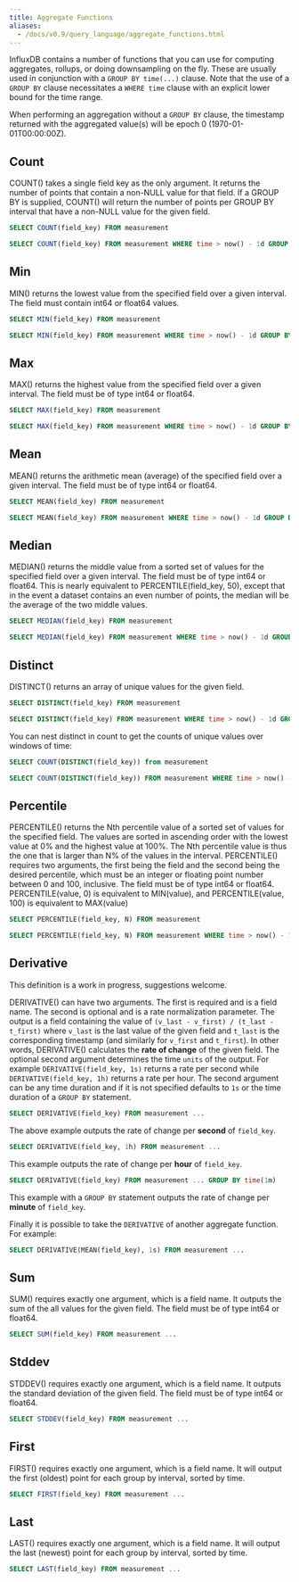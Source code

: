 ```yaml
---
title: Aggregate Functions
aliases:
  - /docs/v0.9/query_language/aggregate_functions.html
---
```


InfluxDB contains a number of functions that you can use for computing aggregates, rollups, or doing downsampling on the fly. These are usually used in conjunction with a `GROUP BY time(...)` clause. Note that the use of a `GROUP BY` clause necessitates a `WHERE time` clause with an explicit lower bound for the time range. 

When performing an aggregation without a `GROUP BY` clause, the timestamp returned with the aggregated value(s) will be epoch 0 (1970-01-01T00:00:00Z).

## Count

COUNT() takes a single field key as the only argument. It returns the number of points that contain a non-NULL value for that field. If a GROUP BY is supplied, COUNT() will return the number of points per GROUP BY interval that have a non-NULL value for the given field.

```sql
SELECT COUNT(field_key) FROM measurement

SELECT COUNT(field_key) FROM measurement WHERE time > now() - 1d GROUP BY time(10m)
```

## Min

MIN() returns the lowest value from the specified field over a given interval. The field must contain int64 or float64 values.

```sql
SELECT MIN(field_key) FROM measurement

SELECT MIN(field_key) FROM measurement WHERE time > now() - 1d GROUP BY time(10m)
```

## Max

MAX() returns the highest value from the specified field over a given interval. The field must be of type int64 or float64.

```sql
SELECT MAX(field_key) FROM measurement 

SELECT MAX(field_key) FROM measurement WHERE time > now() - 1d GROUP BY time(10m)
```

## Mean

MEAN() returns the arithmetic mean (average) of the specified field over a given interval. The field must be of type int64 or float64.

```sql
SELECT MEAN(field_key) FROM measurement

SELECT MEAN(field_key) FROM measurement WHERE time > now() - 1d GROUP BY time(10m)
```

## Median

MEDIAN() returns the middle value from a sorted set of values for the specified field over a given interval. The field must be of type int64 or float64. This is nearly equivalent to PERCENTILE(field_key, 50), except that in the event a dataset contains an even number of points, the median will be the average of the two middle values.

```sql
SELECT MEDIAN(field_key) FROM measurement

SELECT MEDIAN(field_key) FROM measurement WHERE time > now() - 1d GROUP BY time(10m)
```

## Distinct

DISTINCT() returns an array of unique values for the given field.

```sql
SELECT DISTINCT(field_key) FROM measurement 

SELECT DISTINCT(field_key) FROM measurement WHERE time > now() - 1d GROUP BY time(10m)
```

You can nest distinct in count to get the counts of unique values over windows of time:

```sql
SELECT COUNT(DISTINCT(field_key)) from measurement

SELECT COUNT(DISTINCT(field_key)) FROM measurement WHERE time > now() - 1d GROUP BY time(10m)
```

## Percentile

PERCENTILE() returns the Nth percentile value of a sorted set of values for the specified field. The values are sorted in ascending order with the lowest value at 0% and the highest value at 100%. The Nth percentile value is thus the one that is larger than N% of the values in the interval. PERCENTILE() requires two arguments, the first being the field and the second being the desired percentile, which must be an integer or floating point number between 0 and 100, inclusive. The field must be of type int64 or float64. PERCENTILE(value, 0) is equivalent to MIN(value), and PERCENTILE(value, 100) is equivalent to MAX(value)

```sql
SELECT PERCENTILE(field_key, N) FROM measurement

SELECT PERCENTILE(field_key, N) FROM measurement WHERE time > now() - 1d GROUP BY time(10m)
```

## Derivative

This definition is a work in progress, suggestions welcome.

DERIVATIVE() can have two arguments. The first is required and is a field name. The second is optional and is a rate normalization parameter. The output is a field containing the value of `(v_last - v_first) / (t_last - t_first)` where `v_last` is the last value of the given field and `t_last` is the corresponding timestamp (and similarly for `v_first` and `t_first`). In other words, DERIVATIVE() calculates the **rate of change** of the given field.  The optional second argument determines the time `units` of the output. For example `DERIVATIVE(field_key, 1s)` returns a rate per second while `DERIVATIVE(field_key, 1h)` returns a rate per hour. The second argument can be any time duration and if it is not specified defaults to `1s` or the time duration of a `GROUP BY` statement.


```sql
SELECT DERIVATIVE(field_key) FROM measurement ...
```

The above example outputs the rate of change per **second** of `field_key`.

```sql
SELECT DERIVATIVE(field_key, 1h) FROM measurement ...
```

This example outputs the rate of change per **hour** of `field_key`.

```sql
SELECT DERIVATIVE(field_key) FROM measurement ... GROUP BY time(1m)
```

This example with a `GROUP BY` statement outputs the rate of change per **minute** of `field_key`.


Finally it is possible to take the `DERIVATIVE` of another aggregate function. For example:

```sql
SELECT DERIVATIVE(MEAN(field_key), 1s) FROM measurement ...
```

## Sum

SUM() requires exactly one argument, which is a field name. It outputs the sum of the all values for the given field. The field must be of type int64 or float64.

```sql
SELECT SUM(field_key) FROM measurement ...
```

## Stddev

STDDEV() requires exactly one argument, which is a field name. It outputs the standard deviation of the given field. The field must be of type int64 or float64.

```sql
SELECT STDDEV(field_key) FROM measurement ...
```

## First

FIRST() requires exactly one argument, which is a field name. It will output the first (oldest) point for each group by interval, sorted by time.

```sql
SELECT FIRST(field_key) FROM measurement ...
```

## Last

LAST() requires exactly one argument, which is a field name. It will output the last (newest) point for each group by interval, sorted by time.

```sql
SELECT LAST(field_key) FROM measurement ...
```
